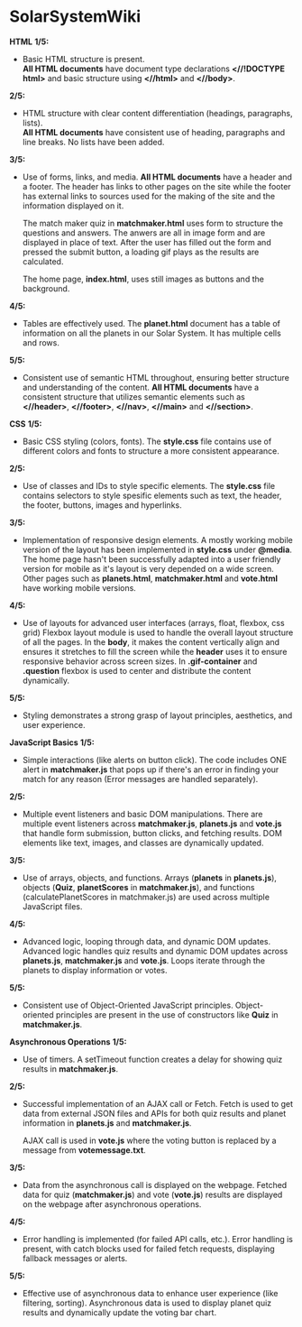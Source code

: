# SolarSystemWiki

**HTML**
**1/5:**
- Basic HTML structure is present.<br>
    **All HTML documents** have document type declarations **<//!DOCTYPE html>**
    and basic structure using **<//html>** and **<//body>**.

**2/5:**
- HTML structure with clear content differentiation (headings, paragraphs, lists).<br>
    **All HTML documents** have consistent use of heading, paragraphs
    and line breaks. No lists have been added.

**3/5:**
- Use of forms, links, and media.
    **All HTML documents** have a header and a footer. The header has links to
    other pages on the site while the footer has external links to sources used
    for the making of the site and the information displayed on it.

    The match maker quiz in **matchmaker.html** uses form to structure the questions
    and answers. The anwers are all in image form and are displayed in place of text.
    After the user has filled out the form and pressed the submit button, a loading gif
    plays as the results are calculated.

    The home page, **index.html**, uses still images as buttons and the background.

**4/5:**
- Tables are effectively used.
    The **planet.html** document has a table of information on all the planets in
    our Solar System. It has multiple cells and rows.

**5/5:**
- Consistent use of semantic HTML throughout, ensuring better structure and understanding of the content.
    **All HTML documents** have a consistent structure that utilizes semantic elements such as
    **<//header>**, **<//footer>**, **<//nav>**, **<//main>** and **<//section>**.


**CSS**
**1/5:**
- Basic CSS styling (colors, fonts).
    The **style.css** file contains use of different colors and fonts
    to structure a more consistent appearance.

**2/5:**
- Use of classes and IDs to style specific elements.
    The **style.css** file contains selectors to style spesific elements such as
    text, the header, the footer, buttons, images and hyperlinks.

**3/5:**
- Implementation of responsive design elements.
    A mostly working mobile version of the layout has been implemented in **style.css** under **@media**.
    The home page hasn't been successfully adapted into a user friendly version for mobile as
    it's layout is very depended on a wide screen. Other pages
    such as **planets.html**, **matchmaker.html** and **vote.html** have working mobile versions.

**4/5:**
- Use of layouts for advanced user interfaces (arrays, float, flexbox, css grid)
    Flexbox layout module is used to handle the overall layout structure of all the pages.
    In the **body**, it makes the content vertically align and ensures it stretches
    to fill the screen while the **header** uses it to ensure responsive
    behavior across screen sizes. In **.gif-container** and **.question** flexbox is used
    to center and distribute the content dynamically.

**5/5:**
- Styling demonstrates a strong grasp of layout principles, aesthetics, and user experience.


**JavaScript Basics**
**1/5:**
- Simple interactions (like alerts on button click).
    The code includes ONE alert in **matchmaker.js** that pops up if there's
    an error in finding your match for any reason (Error messages are handled separately).

**2/5:**
- Multiple event listeners and basic DOM manipulations.
    There are multiple event listeners across **matchmaker.js**, **planets.js**
    and **vote.js** that handle form submission, button clicks, and fetching results.
    DOM elements like text, images, and classes are dynamically updated.

**3/5:**
- Use of arrays, objects, and functions.
    Arrays (**planets** in **planets.js**), objects (**Quiz**, **planetScores** in **matchmaker.js**), and
    functions (calculatePlanetScores in matchmaker.js) are used across multiple JavaScript files.

**4/5:**
- Advanced logic, looping through data, and dynamic DOM updates.
    Advanced logic handles quiz results and dynamic DOM updates across **planets.js**, **matchmaker.js**
    and **vote.js**. Loops iterate through the planets to display information or votes.

**5/5:**
- Consistent use of Object-Oriented JavaScript principles.
    Object-oriented principles are present in the use of constructors like **Quiz** in **matchmaker.js**.


**Asynchronous Operations**
**1/5:**
- Use of timers.
    A setTimeout function creates a delay for showing quiz results in **matchmaker.js**.

**2/5:**
- Successful implementation of an AJAX call or Fetch.
    Fetch is used to get data from external JSON files and APIs for both quiz results and planet information
    in **planets.js** and **matchmaker.js**.

    AJAX call is used in **vote.js** where the voting button is replaced by a message from **votemessage.txt**.

**3/5:**
- Data from the asynchronous call is displayed on the webpage.
    Fetched data for quiz (**matchmaker.js**) and vote (**vote.js**) results are displayed on the webpage
    after asynchronous operations.

**4/5:**
- Error handling is implemented (for failed API calls, etc.).
    Error handling is present, with catch blocks used for failed fetch requests,
    displaying fallback messages or alerts.

**5/5:**
- Effective use of asynchronous data to enhance user experience (like filtering, sorting).
    Asynchronous data is used to display planet quiz results and dynamically update
    the voting bar chart.
